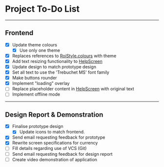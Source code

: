 # Project To-Do List

---

## Frontend

- [x] Update theme colours
  - [x] Use only one theme
- [x] Replaces references to [RoiStyle.colours](styles/RoiStyle.js) with theme
- [x] Add text resizing functionality to [HelpScreen](screens/HelpScreen.js)
- [x] Update design to match prototype design
- [x] Set all text to use the 'Trebuchet MS' font family
- [x] Make buttons rounder
- [x] Implement "loading" overlay
- [ ] Replace placeholder content in [HelpScreen](screens/HelpScreen.js) with original text
- [ ] Implement offline mode

---

## Design Report & Demonstration

- [x] Finalise prototype design
  - [x] Update icons to match frontend.
- [x] Send email requesting feedback for prototype
- [x] Rewrite screen specifications for currency
- [ ] Fill details regarding use of VCS (Git)
- [ ] Send email requesting feedback for design report
- [ ] Create video demonstration of application
